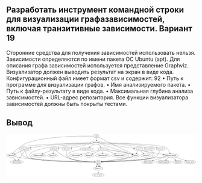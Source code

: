 ## Разработать инструмент командной строки для визуализации графазависимостей, включая транзитивные зависимости. Вариант 19
Сторонние средства для
получения зависимостей использовать нельзя.
Зависимости определяются по имени пакета ОС Ubuntu (apt). Для описания
графа зависимостей используется представление Graphviz. Визуализатор должен
выводить результат на экран в виде кода.
Конфигурационный файл имеет формат csv и содержит:
92
• Путь к программе для визуализации графов.
• Имя анализируемого пакета.
• Путь к файлу-результату в виде кода.
• Максимальная глубина анализа зависимостей.
• URL-адрес репозитория.
Все функции визуализатора зависимостей должны быть покрыты тестами.

## Вывод

![Задание 1](https://github.com/MiryasovKA/miryasov/blob/main/dz2/output.png)
